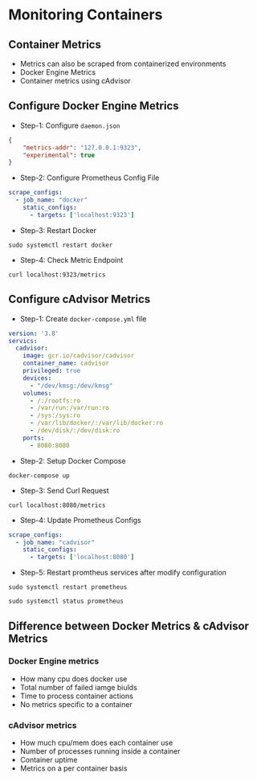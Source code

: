 # Monitoring Containers 

## Container Metrics 

- Metrics can also be scraped from containerized environments 
- Docker Engine Metrics 
- Container metrics using cAdvisor 

## Configure Docker Engine Metrics 

- Step-1: Configure `daemon.json`

```json 
{
    "metrics-addr": "127.0.0.1:9323",
    "experimental": true
}
```

- Step-2: Configure Prometheus Config File 
```yml 
scrape_configs:
  - job_name: "docker"
    static_configs:
      - targets: ['localhost:9323']
```

- Step-3: Restart Docker 
```shell 
sudo systemctl restart docker 
```

- Step-4: Check Metric Endpoint 
```shell 
curl localhost:9323/metrics 
```


## Configure cAdvisor Metrics
- Step-1: Create `docker-compose.yml` file 

```yml 
version: '3.8'
servics:
  cadvisor:
    image: gcr.io/cadvisor/cadvisor 
    container_name: cadvisor 
    privileged: true 
    devices:
      - "/dev/kmsg:/dev/kmsg"
    volumes:
      - /:/rootfs:ro
      - /var/run:/var/run:ro
      - /sys:/sys:ro
      - /var/lib/docker/:/var/lib/docker:ro
      - /dev/disk/:/dev/disk:ro
    ports:
      - 8080:8080
```


- Step-2: Setup Docker Compose 
```shell 
docker-compose up 
```


- Step-3: Send Curl Request 
```shell 
curl localhost:8080/metrics 
```


- Step-4: Update Prometheus Configs 
```yml 
scrape_configs:
  - job_name: "cadvisor"
    static_configs:
      - targets: ['localhost:8080']
```

- Step-5: Restart promtheus services after modify configuration 
```shell 
sudo systemctl restart prometheus 

sudo systemctl status prometheus 
```

## Difference between Docker Metrics & cAdvisor Metrics 
### Docker Engine metrics 
- How many cpu does docker use 
- Total number of failed iamge biulds 
- Time to process container actions 
- No metrics specific to a container 


### cAdvisor metrics 
- How much cpu/mem does each container use 
- Number of processes running inside a container 
- Container uptime 
- Metrics on a per container basis 


